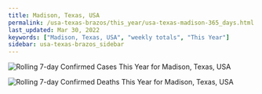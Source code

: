 ```yaml
---
title: Madison, Texas, USA
permalink: /usa-texas-brazos/this_year/usa-texas-madison-365_days.html
last_updated: Mar 30, 2022
keywords: ["Madison, Texas, USA", "weekly totals", "This Year"]
sidebar: usa-texas-brazos_sidebar
---
```


![Rolling 7-day Confirmed Cases This Year for Madison, Texas, USA](/covid_tracker/images/graphs/usa-texas-madison-rolling_7_days_confirmed-365_days_graph.png)

![Rolling 7-day Confirmed Deaths This Year for Madison, Texas, USA](/covid_tracker/images/graphs/usa-texas-madison-rolling_7_days_deaths-365_days_graph.png)
